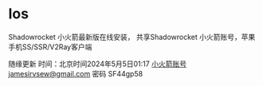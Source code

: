 # Ios
Shadowrocket 小火箭最新版在线安装， 共享Shadowrocket 小火箭账号，苹果手机SS/SSR/V2Ray客户端


随缘更新
时间：北京时间2024年5月5日01:17
小火箭账号jamesirvsew@gmail.com
密码 SF44gp58
